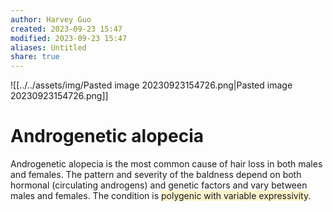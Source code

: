 ```yaml
---
author: Harvey Guo
created: 2023-09-23 15:47
modified: 2023-09-23 15:47
aliases: Untitled
share: true
---
```


![[../../assets/img/Pasted image 20230923154726.png|Pasted image 20230923154726.png]]
# Androgenetic alopecia
Androgenetic alopecia is the most common cause of hair loss in both males and females.  The pattern and severity of the baldness depend on both hormonal (circulating androgens) and genetic factors and vary between males and females.  The condition is <span style="background:rgba(240, 200, 0, 0.2)">polygenic with variable expressivity</span>.